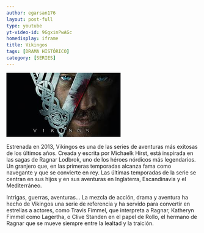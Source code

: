 ```yaml
---
author: egarsan176
layout: post-full
type: youtube
yt-video-id: 9GgxinPwAGc
homedisplay: iframe
title: Vikingos
tags: [DRAMA HISTÓRICO]
category: [SERIES]
---
```


<img class="featimg" src="../img/vikingos.jpeg" alt="vikingos.jpeg">

Estrenada en 2013, Vikingos es una de las series de aventuras más exitosas de los últimos años. Creada y escrita por Michaelk Hirst, está inspirada en las sagas de Ragnar Lodbrok, uno de los héroes nórdicos más legendarios. Un granjero que, en las primeras temporadas alcanza fama como navegante y que se convierte en rey. Las últimas temporadas de la serie se centran en sus hijos y en sus aventuras en Inglaterra, Escandinavia y el Mediterráneo.

Intrigas, guerras, aventuras… La mezcla de acción, drama y aventura ha hecho de Vikingos una serie de referencia y ha servido para convertir en estrellas a actores, como Travis Fimmel, que interpreta a Ragnar, Katheryn Fimmel como Lagertha, o Clive Standen en el papel de Rollo, el hermano de Ragnar que se mueve siempre entre la lealtad y la traición.
